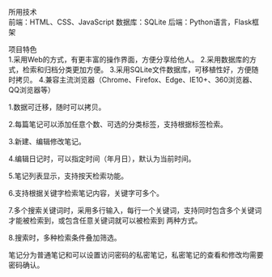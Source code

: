 所用技术	
前端：HTML、CSS、JavaScript
数据库：SQLite
后端：Python语言，Flask框架

项目特色	
1.采用Web的方式，有更丰富的操作界面，方便分享给他人。
2.采用数据库的方式，检索和归档分类更加方便。
3.采用SQLite文件数据库，可移植性好，方便随时拷贝。
4.兼容主流浏览器（Chrome、Firefox、Edge、IE10+、360浏览器、QQ浏览器等）

1.数据可迁移，随时可以拷贝。

2.每篇笔记可以添加任意个数、可选的分类标签，支持根据标签检索。

3.新建、编辑修改笔记。

4.编辑日记时，可以指定时间（年月日），默认为当前时间。

5.笔记列表显示，支持按天检索功能。

6.支持根据关键字检索笔记内容，关键字可多个。

7.多个搜索关键词时，采用多行输入，每行一个关键词，支持同时包含多个关键词才能被检索到，或包含任意关键词就可以被检索到 两种方式。

8.搜索时，多种检索条件叠加筛选。

笔记分为普通笔记和可以设置访问密码的私密笔记，私密笔记的查看和修改均需要密码确认。